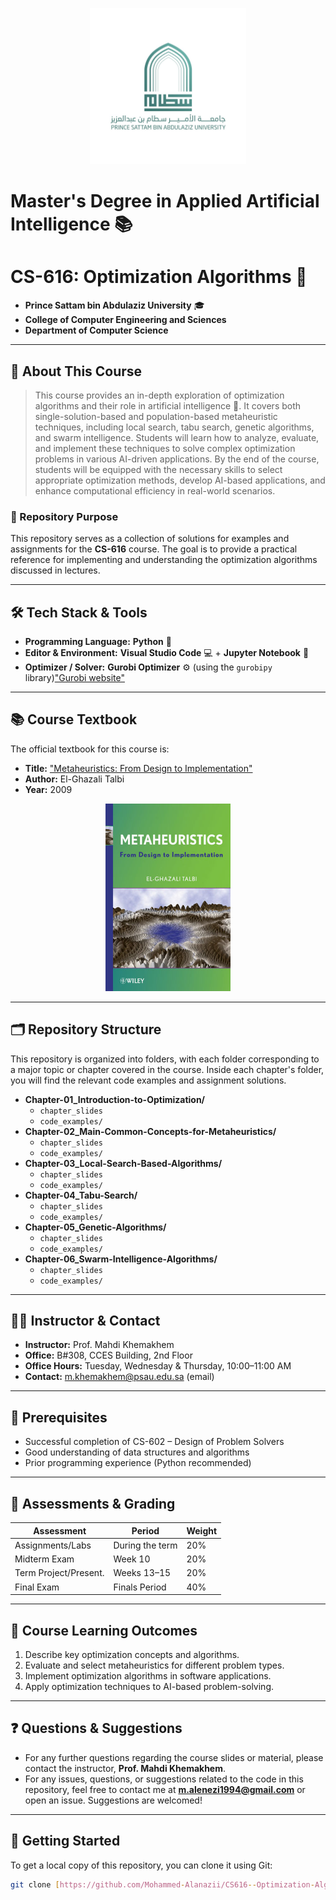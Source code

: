 <p align="center">
  <img src="https://raw.githubusercontent.com/Mohammed-Alanazii/CS616--Optimization-Algorithms/main/Files/IMG-20230527-WA0002%20(1).jpg" alt="Prince Sattam bin Abdulaziz University Logo" width="250">
</p>

# Master's Degree in Applied Artificial Intelligence 📚
# CS-616: Optimization Algorithms 🧮

* **Prince Sattam bin Abdulaziz University** 🎓
* **College of Computer Engineering and Sciences**
* **Department of Computer Science**

---

## 📖 About This Course

> This course provides an in-depth exploration of optimization algorithms and their role in artificial intelligence 🧠. It covers both single-solution-based and population-based metaheuristic techniques, including local search, tabu search, genetic algorithms, and swarm intelligence. Students will learn how to analyze, evaluate, and implement these techniques to solve complex optimization problems in various AI-driven applications. By the end of the course, students will be equipped with the necessary skills to select appropriate optimization methods, develop AI-based applications, and enhance computational efficiency in real-world scenarios.

### 🎯 Repository Purpose

This repository serves as a collection of solutions for examples and assignments for the **CS-616** course. The goal is to provide a practical reference for implementing and understanding the optimization algorithms discussed in lectures.

---

## 🛠️ Tech Stack & Tools

* **Programming Language:** **Python** 🐍
* **Editor & Environment:** **Visual Studio Code** 💻 + **Jupyter Notebook** 📓
* **Optimizer / Solver:** **Gurobi Optimizer** ⚙️ (using the `gurobipy` library)["Gurobi website"](https://www.gurobi.com/faqs/gurobipy/)

---

## 📚 Course Textbook

The official textbook for this course is:

* **Title:** ["Metaheuristics: From Design to Implementation"](https://www.wiley.com/en-us/Metaheuristics%3A+From+Design+to+Implementation-p-9780470278581)
* **Author:** El-Ghazali Talbi
* **Year:** 2009

<p align="center">
  <img src="https://raw.githubusercontent.com/Mohammed-Alanazii/CS616--Optimization-Algorithms/main/Files/0470278587.jpg" alt="Book Cover" width="200">
</p>

---

## 🗂️ Repository Structure

This repository is organized into folders, with each folder corresponding to a major topic or chapter covered in the course. Inside each chapter's folder, you will find the relevant code examples and assignment solutions.

* **Chapter-01_Introduction-to-Optimization/**
    * `chapter_slides`
    * `code_examples/`
* **Chapter-02_Main-Common-Concepts-for-Metaheuristics/**
    * `chapter_slides`
    * `code_examples/`
* **Chapter-03_Local-Search-Based-Algorithms/**
    * `chapter_slides`
    * `code_examples/`
* **Chapter-04_Tabu-Search/**
    * `chapter_slides`
    * `code_examples/`
* **Chapter-05_Genetic-Algorithms/**
    * `chapter_slides`
    * `code_examples/`
* **Chapter-06_Swarm-Intelligence-Algorithms/**
    * `chapter_slides`
    * `code_examples/`

---

## 🧑‍🏫 Instructor & Contact

* **Instructor:** Prof. Mahdi Khemakhem
* **Office:** B#308, CCES Building, 2nd Floor
* **Office Hours:** Tuesday, Wednesday & Thursday, 10:00–11:00 AM
* **Contact:** m.khemakhem@psau.edu.sa (email)

---

## 🔑 Prerequisites

* Successful completion of CS-602 – Design of Problem Solvers
* Good understanding of data structures and algorithms
* Prior programming experience (Python recommended)

---

## 🏅 Assessments & Grading

| Assessment            | Period              | Weight |
| --------------------- | ------------------- | ------ |
| Assignments/Labs      | During the term     | 20%    |
| Midterm Exam          | Week 10             | 20%    |
| Term Project/Present. | Weeks 13–15         | 20%    |
| Final Exam            | Finals Period       | 40%    |

---

## 🦾 Course Learning Outcomes

1.  Describe key optimization concepts and algorithms.
2.  Evaluate and select metaheuristics for different problem types.
3.  Implement optimization algorithms in software applications.
4.  Apply optimization techniques to AI-based problem-solving.

---

## ❓ Questions & Suggestions

* For any further questions regarding the course slides or material, please contact the instructor, **Prof. Mahdi Khemakhem**.
* For any issues, questions, or suggestions related to the code in this repository, feel free to contact me at **m.alenezi1994@gmail.com** or open an issue. Suggestions are welcomed!


---

## 🚀 Getting Started

To get a local copy of this repository, you can clone it using Git:

```sh
git clone [https://github.com/Mohammed-Alanazii/CS616--Optimization-Algorithms.git](https://github.com/Mohammed-Alanazii/CS616--Optimization-Algorithms.git)